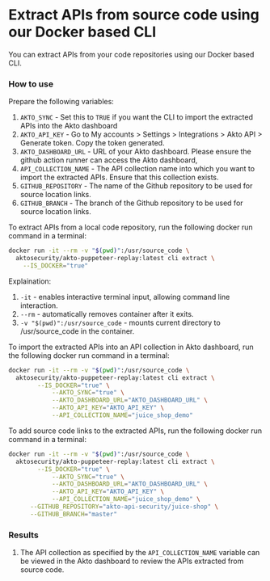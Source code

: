 # Extract APIs from source code using our Docker based CLI

You can extract APIs from your code repositories using our Docker based CLI.

### How to use

Prepare the following variables:
1. `AKTO_SYNC` - Set this to `TRUE` if you want the CLI to import the extracted APIs into the Akto dashboard
2. `AKTO_API_KEY` - Go to My accounts > Settings > Integrations > Akto API > Generate token. Copy the token generated.
3. `AKTO_DASHBOARD_URL` - URL of your Akto dashboard. Please ensure the github action runner can access the Akto dashboard,
4. `API_COLLECTION_NAME` - The API collection name into which you want to import the extracted APIs. Ensure that this collection exists.
5. `GITHUB_REPOSITORY` - The name of the Github repository to be used for source location links.
6. `GITHUB_BRANCH` - The branch of the Github repository to be used for source location links.


To extract APIs from a local code repository, run the following docker run command in a terminal:
```bash
docker run -it --rm -v "$(pwd)":/usr/source_code \
  aktosecurity/akto-puppeteer-replay:latest cli extract \
    --IS_DOCKER="true"
```
Explaination:
1. `-it` -  enables interactive terminal input, allowing command line interaction.
2. `--rm` -  automatically removes container after it exits.
3. `-v "$(pwd)":/usr/source_code` - mounts current directory to /usr/source_code in the container.

To import the extracted APIs into an API collection in Akto dashboard, run the following docker run command in a terminal:
```bash
docker run -it --rm -v "$(pwd)":/usr/source_code \
  aktosecurity/akto-puppeteer-replay:latest cli extract \
  		--IS_DOCKER="true" \
			--AKTO_SYNC="true" \
			--AKTO_DASHBOARD_URL="AKTO_DASHBOARD_URL" \
			--AKTO_API_KEY="AKTO_API_KEY" \
			--API_COLLECTION_NAME="juice_shop_demo"
```

To add source code links to the extracted APIs, run the following docker run command in a terminal:
```bash
docker run -it --rm -v "$(pwd)":/usr/source_code \
  aktosecurity/akto-puppeteer-replay:latest cli extract \
  		--IS_DOCKER="true" \
			--AKTO_SYNC="true" \
			--AKTO_DASHBOARD_URL="AKTO_DASHBOARD_URL" \
			--AKTO_API_KEY="AKTO_API_KEY" \
			--API_COLLECTION_NAME="juice_shop_demo" \
      --GITHUB_REPOSITORY="akto-api-security/juice-shop" \
      --GITHUB_BRANCH="master"
```

### Results

1. The API collection as specified by the `API_COLLECTION_NAME` variable can be viewed in the Akto dashboard to review the APIs extracted from source code.